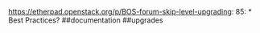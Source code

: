 https://etherpad.openstack.org/p/BOS-forum-skip-level-upgrading: 85: * Best Practices? ##documentation ##upgrades
